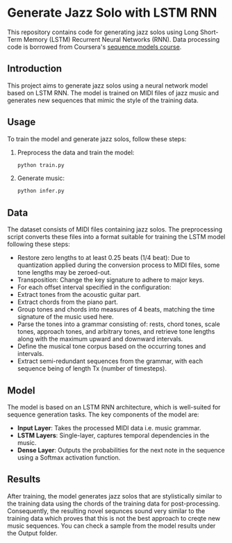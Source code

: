 # Generate Jazz Solo with LSTM RNN

This repository contains code for generating jazz solos using Long Short-Term Memory (LSTM) Recurrent Neural Networks (RNN). Data processing code is borrowed from Coursera's [sequence models course](https://www.coursera.org/learn/nlp-sequence-models).

## Introduction
This project aims to generate jazz solos using a neural network model based on LSTM RNN. The model is trained on MIDI files of jazz music and generates new sequences that mimic the style of the training data.

## Usage
To train the model and generate jazz solos, follow these steps:

1. Preprocess the data and train the model:
    ```sh
    python train.py
    ```

1. Generate music:
    ```sh
    python infer.py
    ```

## Data
The dataset consists of MIDI files containing jazz solos. The preprocessing script converts these files into a format suitable for training the LSTM model following these steps:
- Restore zero lengths to at least 0.25 beats (1/4 beat): Due to quantization applied during the conversion process to MIDI files, some tone lengths may be zeroed-out.
- Transposition: Change the key signature to adhere to major keys.
- For each offset interval specified in the configuration:
- Extract tones from the acoustic guitar part.
- Extract chords from the piano part.
- Group tones and chords into measures of 4 beats, matching the time signature of the music used here.
- Parse the tones into a grammar consisting of: rests, chord tones, scale tones, approach tones, and arbitrary tones, and retrieve tone lengths along with the maximum upward and downward intervals.
- Define the musical tone corpus based on the occurring tones and intervals.
- Extract semi-redundant sequences from the grammar, with each sequence being of length Tx (number of timesteps).

## Model
The model is based on an LSTM RNN architecture, which is well-suited for sequence generation tasks. The key components of the model are:

- **Input Layer**: Takes the processed MIDI data i.e. music grammar.
- **LSTM Layers**: Single-layer, captures temporal dependencies in the music.
- **Dense Layer**: Outputs the probabilities for the next note in the sequence using a Softmax activation function.

## Results
After training, the model generates jazz solos that are stylistically similar to the training data using the chords of the training data for post-processing. Consequently, the resulting novel sequnces sound very similar to the training data which proves that this is not the best approach to creqte new music sequences. You can check a sample from the model results under the Output folder.

